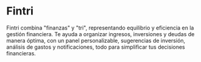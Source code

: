 # Fintri
Fintri combina "finanzas" y "tri", representando equilibrio y eficiencia en la gestión financiera. Te ayuda a organizar ingresos, inversiones y deudas de manera óptima, con un panel personalizable, sugerencias de inversión, análisis de gastos y notificaciones, todo para simplificar tus decisiones financieras.
